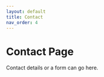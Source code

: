 ```yaml
---
layout: default
title: Contact
nav_order: 4
---
```


# Contact Page
Contact details or a form can go here.
